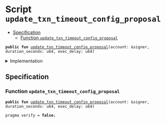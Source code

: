 
<a name="update_txn_timeout_config_proposal"></a>

# Script `update_txn_timeout_config_proposal`



-  [Specification](#@Specification_0)
    -  [Function <code><a href="update_txn_timeout_config_proposal.md#update_txn_timeout_config_proposal">update_txn_timeout_config_proposal</a></code>](#@Specification_0_update_txn_timeout_config_proposal)



<pre><code><b>public</b> <b>fun</b> <a href="update_txn_timeout_config_proposal.md#update_txn_timeout_config_proposal">update_txn_timeout_config_proposal</a>(account: &signer, duration_seconds: u64, exec_delay: u64)
</code></pre>



<details>
<summary>Implementation</summary>


<pre><code><b>fun</b> <a href="update_txn_timeout_config_proposal.md#update_txn_timeout_config_proposal">update_txn_timeout_config_proposal</a>(account: &signer,
    duration_seconds: u64,
    exec_delay: u64) {
    <b>let</b> txn_timeout_config = <a href="../../modules/doc/TransactionTimeoutConfig.md#0x1_TransactionTimeoutConfig_new_transaction_timeout_config">TransactionTimeoutConfig::new_transaction_timeout_config</a>(duration_seconds);
    <a href="../../modules/doc/OnChainConfigDao.md#0x1_OnChainConfigDao_propose_update">OnChainConfigDao::propose_update</a>&lt;<a href="../../modules/doc/STC.md#0x1_STC_STC">STC::STC</a>, <a href="../../modules/doc/TransactionTimeoutConfig.md#0x1_TransactionTimeoutConfig_TransactionTimeoutConfig">TransactionTimeoutConfig::TransactionTimeoutConfig</a>&gt;(account, txn_timeout_config, exec_delay);
}
</code></pre>



</details>

<a name="@Specification_0"></a>

## Specification


<a name="@Specification_0_update_txn_timeout_config_proposal"></a>

### Function `update_txn_timeout_config_proposal`


<pre><code><b>public</b> <b>fun</b> <a href="update_txn_timeout_config_proposal.md#update_txn_timeout_config_proposal">update_txn_timeout_config_proposal</a>(account: &signer, duration_seconds: u64, exec_delay: u64)
</code></pre>




<pre><code>pragma verify = <b>false</b>;
</code></pre>
